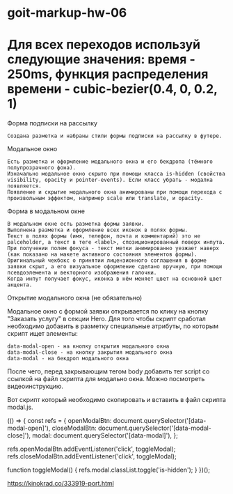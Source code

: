 # goit-markup-hw-06
# Для всех переходов используй следующие значения: время - 250ms, функция распределения времени - cubic-bezier(0.4, 0, 0.2, 1)
Форма подписки на рассылку

    Создана разметка и набраны стили формы подписки на рассылку в футере.

Модальное окно

    Есть разметка и оформление модального окна и его бекдропа (тёмного полупрозрачного фона).
    Изначально модальное окно скрыто при помощи класса is-hidden (свойства visibility, opacity и pointer-events). Если класс убрать - модалка появляется.
    Появление и скрытие модального окна анимированы при помощи перехода с произвольным эффектом, например scale или translate, и opacity.

Форма в модальном окне

    В модальном окне есть разметка формы заявки.
    Выполнена разметка и оформление всех иконок в полях формы.
    Текст в полях формы (имя, телефон, почта и комментарий) это не palceholder, а текст в теге <label>, спозиционированный поверх инпута.
    При получении полем фокуса - текст метки анимированно уезжает наверх (как показано на макете активного состояния элементов формы).
    Оригинальный чекбокс о принятии лицензионного соглашения в форме заявки скрыт, а его визуальное оформление сделано вручную, при помощи псевдоэлемента и векторного изображения галочки.
    Когда инпут получает фокус, иконка в нём меняет цвет на основной цвет акцента.

Открытие модального окна (не обязательно)

Модальное окно с формой заявки открывается по клику на кнопку "Заказать услугу" в секции Hero. Для того чтобы скрипт сработал необходимо добавить в разметку специальные атрибуты, по которым скрипт ищет элементы:

    data-modal-open - на кнопку открытия модального окна
    data-modal-close - на кнопку закрытия модального окна
    data-modal - на бекдроп модального окна

После чего, перед закрывающим тегом body добавить тег script со ссылкой на файл скрипта для модально окна. Можно посмотреть видеоинструкцию.

<body>
  <!-- Вся твоя разметка, включая разметку модалки -->

  <!-- Ставим перед закрывающим тегом body -->
  <script src="./js/modal.js"></script>
</body>

Вот скрипт который необходимо скопировать и вставить в файл скрипта modal.js.

(() => {
  const refs = {
    openModalBtn: document.querySelector('[data-modal-open]'),
    closeModalBtn: document.querySelector('[data-modal-close]'),
    modal: document.querySelector('[data-modal]'),
  };

  refs.openModalBtn.addEventListener('click', toggleModal);
  refs.closeModalBtn.addEventListener('click', toggleModal);

  function toggleModal() {
    refs.modal.classList.toggle('is-hidden');
  }
})();


https://kinokrad.co/333919-port.html